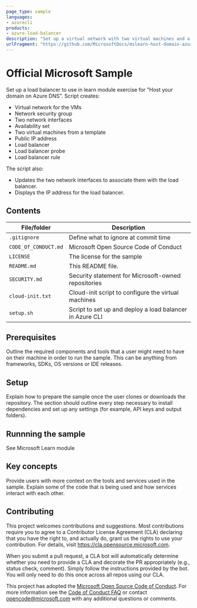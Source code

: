 ```yaml
---
page_type: sample
languages:
- azurecli
products:
- azure-load-balancer
description: "Set up a virtual network with two virtual machines and a load balancer."
urlFragment: "https://github.com/MicrosoftDocs/mslearn-host-domain-azure-dns"
---
```


# Official Microsoft Sample

<!-- 
Guidelines on README format: https://review.docs.microsoft.com/help/onboard/admin/samples/concepts/readme-template?branch=master

Guidance on onboarding samples to docs.microsoft.com/samples: https://review.docs.microsoft.com/help/onboard/admin/samples/process/onboarding?branch=master

Taxonomies for products and languages: https://review.docs.microsoft.com/new-hope/information-architecture/metadata/taxonomies?branch=master
-->

Set up a load balancer to use in learn module exercise for "Host your domain on Azure DNS". Script creates:
- Virtual network for the VMs
- Network security group
- Two network interfaces
- Availability set
- Two virtual machines from a template
- Public IP address
- Load balancer
- Load balancer probe
- Load balancer rule

The script also:
- Updates the two network interfaces to associate them with the load balancer.
- Displays the IP address for the load balancer.


## Contents



| File/folder       | Description                                |
|-------------------|--------------------------------------------|
| `.gitignore`      | Define what to ignore at commit time     |
| `CODE_Of_CONDUCT.md` | Microsoft Open Source Code of Conduct |
| `LICENSE`         | The license for the sample               |
| `README.md`       | This README file.                          |
| `SECURITY.md`       | Security statement for Microsoft-owned repositories                         |
|`cloud-init.txt`             |Cloud-init script to configure the virtual machines     |
|`setup.sh`             | Script to set up and deploy a load balancer in Azure CLI                        |

## Prerequisites

Outline the required components and tools that a user might need to have on their machine in order to run the sample. This can be anything from frameworks, SDKs, OS versions or IDE releases.

## Setup

Explain how to prepare the sample once the user clones or downloads the repository. The section should outline every step necessary to install dependencies and set up any settings (for example, API keys and output folders).

## Runnning the sample

See Microsoft Learn module 

## Key concepts

Provide users with more context on the tools and services used in the sample. Explain some of the code that is being used and how services interact with each other.

## Contributing

This project welcomes contributions and suggestions.  Most contributions require you to agree to a
Contributor License Agreement (CLA) declaring that you have the right to, and actually do, grant us
the rights to use your contribution. For details, visit https://cla.opensource.microsoft.com.

When you submit a pull request, a CLA bot will automatically determine whether you need to provide
a CLA and decorate the PR appropriately (e.g., status check, comment). Simply follow the instructions
provided by the bot. You will only need to do this once across all repos using our CLA.

This project has adopted the [Microsoft Open Source Code of Conduct](https://opensource.microsoft.com/codeofconduct/).
For more information see the [Code of Conduct FAQ](https://opensource.microsoft.com/codeofconduct/faq/) or
contact [opencode@microsoft.com](mailto:opencode@microsoft.com) with any additional questions or comments.
